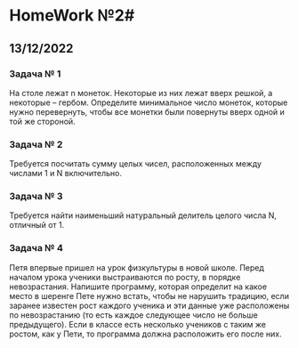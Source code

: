 # HomeWork №2#
## 13/12/2022 ##

### Задача № 1 ###
На столе лежат n монеток. Некоторые из них лежат вверх решкой, а некоторые – гербом. Определите минимальное число монеток, которые нужно перевернуть, чтобы все монетки были повернуты вверх одной и той же стороной.

### Задача № 2 ###
Требуется посчитать сумму целых чисел, расположенных между числами 1 и N включительно.

### Задача № 3 ###
Требуется найти наименьший натуральный делитель целого числа N, отличный от 1.

### Задача № 4 ###
Петя впервые пришел на урок физкультуры в новой школе. Перед началом урока ученики выстраиваются по росту, в порядке невозрастания. Напишите программу, которая определит на какое место в шеренге Пете нужно встать, чтобы не нарушить традицию, если заранее известен рост каждого ученика и эти данные уже расположены по невозрастанию (то есть каждое следующее число не больше предыдущего). Если в классе есть несколько учеников с таким же ростом, как у Пети, то программа должна расположить его после них.
